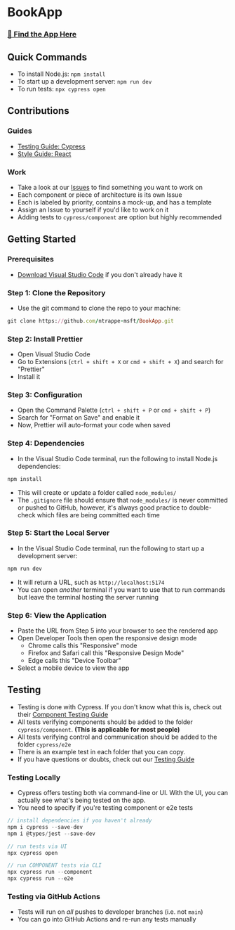 # BookApp

### [🚀 Find the App Here](https://ntrappe-msft.github.io/BookApp/)

## Quick Commands

- To install Node.js: `npm install`
- To start up a development server: `npm run dev`
- To run tests: `npx cypress open`

## Contributions

### Guides

- [Testing Guide: Cypress](https://github.com/ntrappe-msft/BookApp/wiki/Testing-Guide)
- [Style Guide: React](https://github.com/ntrappe-msft/BookApp/wiki/Style-Guide)

### Work

- Take a look at our [Issues](https://github.com/ntrappe-msft/BookApp/issues) to find something you want to work on
- Each component or piece of architecture is its own Issue
- Each is labeled by priority, contains a mock-up, and has a template
- Assign an Issue to yourself if you'd like to work on it
- Adding tests to `cypress/component` are option but highly recommended

## Getting Started

### Prerequisites

- [Download Visual Studio Code](https://code.visualstudio.com/download) if you don't already have it

### Step 1: Clone the Repository

- Use the git command to clone the repo to your machine:

```ruby
git clone https://github.com/ntrappe-msft/BookApp.git
```

### Step 2: Install Prettier

- Open Visual Studio Code
- Go to Extensions (`ctrl + shift + X` or `cmd + shift + X`) and search for "Prettier"
- Install it

### Step 3: Configuration

- Open the Command Palette (`ctrl + shift + P` or `cmd + shift + P`)
- Search for "Format on Save" and enable it
- Now, Prettier will auto-format your code when saved

### Step 4: Dependencies

- In the Visual Studio Code terminal, run the following to install Node.js dependencies:

```ruby
npm install
```

- This will create or update a folder called `node_modules/`
- The `.gitignore` file should ensure that `node_modules/` is never committed or pushed to GitHub, however, it's always good practice to double-check which files are being committed each time

### Step 5: Start the Local Server

- In the Visual Studio Code terminal, run the following to start up a development server:

```ruby
npm run dev
```

- It will return a URL, such as `http://localhost:5174`
- You can open _another_ terminal if you want to use that to run commands but leave the terminal hosting the server running

### Step 6: View the Application

- Paste the URL from Step 5 into your browser to see the rendered app
- Open Developer Tools then open the responsive design mode
  - Chrome calls this "Responsive" mode
  - Firefox and Safari call this "Responsive Design Mode"
  - Edge calls this "Device Toolbar"
- Select a mobile device to view the app

## Testing

- Testing is done with Cypress. If you don't know what this is, check out their [Component Testing Guide](https://docs.cypress.io/guides/component-testing/overview)
- All tests verifying components should be added to the folder `cypress/component`. **(This is applicable for most people)**
- All tests verifying control and communication should be added to the folder `cypress/e2e`
- There is an example test in each folder that you can copy.
- If you have questions or doubts, check out our [Testing Guide](https://github.com/ntrappe-msft/BookApp/wiki/Testing-Guide)

### Testing Locally

- Cypress offers testing both via command-line or UI. With the UI, you can actually see what's being tested on the app.
- You need to specify if you're testing component or e2e tests

```javascript
// install dependencies if you haven't already
npm i cypress --save-dev
npm i @types/jest --save-dev
```

```javascript
// run tests via UI
npx cypress open
```

```javascript
// run COMPONENT tests via CLI
npx cypress run --component
npx cypress run --e2e
```

### Testing via GitHub Actions

- Tests will run on _all_ pushes to developer branches (i.e. not `main`)
- You can go into GitHub Actions and re-run any tests manually

